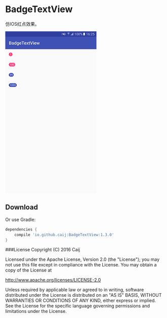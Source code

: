 # BadgeTextView
仿IOS红点效果。


![image](image/device-2017-01-15-162552.png)

Download
--------
Or use Gradle:

```gradle
dependencies {
    compile 'io.github.caij:BadgeTextView:1.3.0'
}
```


###License
Copyright (C) 2016 Caij

Licensed under the Apache License, Version 2.0 (the "License");
you may not use this file except in compliance with the License.
You may obtain a copy of the License at

   http://www.apache.org/licenses/LICENSE-2.0

Unless required by applicable law or agreed to in writing, software
distributed under the License is distributed on an "AS IS" BASIS,
WITHOUT WARRANTIES OR CONDITIONS OF ANY KIND, either express or implied.
See the License for the specific language governing permissions and
limitations under the License.
